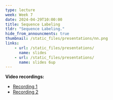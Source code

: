 ```yaml
---
type: lecture
week: Week 7
date: 2024-04-29T10:00:00
title: Sequence Labeling
tldr: "Sequence Labeling."
hide_from_announcments: true
thumbnail: /static_files/presentations/nn.png
links: 
    - url: /static_files/presentations/
      name: slides
    - url: /static_files/presentations/
      name: slides 6up
---
```

**Video recordings:**
- [Recording 1](http://example.com)
- [Recording 2](http://example.com)
